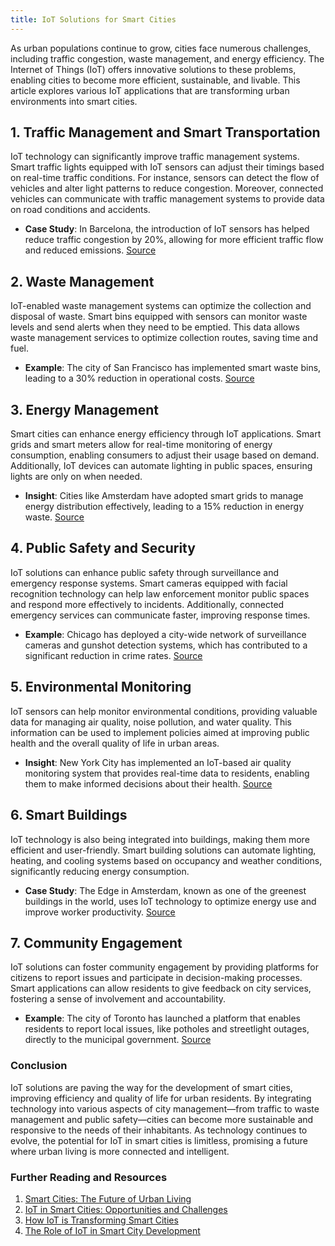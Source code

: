 ```yaml
---
title: IoT Solutions for Smart Cities
---
```


As urban populations continue to grow, cities face numerous challenges, including traffic congestion, waste management, and energy efficiency. The Internet of Things (IoT) offers innovative solutions to these problems, enabling cities to become more efficient, sustainable, and livable. This article explores various IoT applications that are transforming urban environments into smart cities.

## 1. **Traffic Management and Smart Transportation**

IoT technology can significantly improve traffic management systems. Smart traffic lights equipped with IoT sensors can adjust their timings based on real-time traffic conditions. For instance, sensors can detect the flow of vehicles and alter light patterns to reduce congestion. Moreover, connected vehicles can communicate with traffic management systems to provide data on road conditions and accidents.

- **Case Study**: In Barcelona, the introduction of IoT sensors has helped reduce traffic congestion by 20%, allowing for more efficient traffic flow and reduced emissions. [Source](https://www.itu.int/en/ITU-T/focusgroups/iot/Pages/default.aspx)

## 2. **Waste Management**

IoT-enabled waste management systems can optimize the collection and disposal of waste. Smart bins equipped with sensors can monitor waste levels and send alerts when they need to be emptied. This data allows waste management services to optimize collection routes, saving time and fuel.

- **Example**: The city of San Francisco has implemented smart waste bins, leading to a 30% reduction in operational costs. [Source](https://www.smartcitiesdive.com/news/san-francisco-launches-smart-waste-bins-pilot/609634/)

## 3. **Energy Management**

Smart cities can enhance energy efficiency through IoT applications. Smart grids and smart meters allow for real-time monitoring of energy consumption, enabling consumers to adjust their usage based on demand. Additionally, IoT devices can automate lighting in public spaces, ensuring lights are only on when needed.

- **Insight**: Cities like Amsterdam have adopted smart grids to manage energy distribution effectively, leading to a 15% reduction in energy waste. [Source](https://www.amsterdamsmartcity.com/)

## 4. **Public Safety and Security**

IoT solutions can enhance public safety through surveillance and emergency response systems. Smart cameras equipped with facial recognition technology can help law enforcement monitor public spaces and respond more effectively to incidents. Additionally, connected emergency services can communicate faster, improving response times.

- **Example**: Chicago has deployed a city-wide network of surveillance cameras and gunshot detection systems, which has contributed to a significant reduction in crime rates. [Source](https://www.smartcitiesworld.net/news/news/chicago-uses-data-to-drive-smart-city-initiatives-3001)

## 5. **Environmental Monitoring**

IoT sensors can help monitor environmental conditions, providing valuable data for managing air quality, noise pollution, and water quality. This information can be used to implement policies aimed at improving public health and the overall quality of life in urban areas.

- **Insight**: New York City has implemented an IoT-based air quality monitoring system that provides real-time data to residents, enabling them to make informed decisions about their health. [Source](https://www.nyc.gov/site/siliconhall/what-is-silicon-hall.page)

## 6. **Smart Buildings**

IoT technology is also being integrated into buildings, making them more efficient and user-friendly. Smart building solutions can automate lighting, heating, and cooling systems based on occupancy and weather conditions, significantly reducing energy consumption.

- **Case Study**: The Edge in Amsterdam, known as one of the greenest buildings in the world, uses IoT technology to optimize energy use and improve worker productivity. [Source](https://www.forbes.com/sites/jamesmorris/2020/01/20/inside-the-edge-the-worlds-greenest-office-building/)

## 7. **Community Engagement**

IoT solutions can foster community engagement by providing platforms for citizens to report issues and participate in decision-making processes. Smart applications can allow residents to give feedback on city services, fostering a sense of involvement and accountability.

- **Example**: The city of Toronto has launched a platform that enables residents to report local issues, like potholes and streetlight outages, directly to the municipal government. [Source](https://www.toronto.ca/home/)

### Conclusion

IoT solutions are paving the way for the development of smart cities, improving efficiency and quality of life for urban residents. By integrating technology into various aspects of city management—from traffic to waste management and public safety—cities can become more sustainable and responsive to the needs of their inhabitants. As technology continues to evolve, the potential for IoT in smart cities is limitless, promising a future where urban living is more connected and intelligent.

### Further Reading and Resources

1. [Smart Cities: The Future of Urban Living](https://www2.deloitte.com/us/en/insights/industry/public-sector/smart-cities.html)
2. [IoT in Smart Cities: Opportunities and Challenges](https://www.mckinsey.com/industries/technology-media-and-telecom/our-insights/iot-in-smart-cities)
3. [How IoT is Transforming Smart Cities](https://www.forbes.com/sites/bernardmarr/2018/06/14/how-iot-is-transforming-smart-cities/?sh=5c9cfbc2755b)
4. [The Role of IoT in Smart City Development](https://www.bcg.com/publications/2020/role-of-iot-in-smart-city-development)
